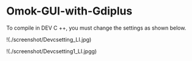 # Omok-GUI-with-Gdiplus  

To compile in DEV C ++, you must change the settings as shown below.

!(./screenshot/Devcsetting_LI.jpg)

!(./screenshot/Devcsetting1_LI.jpgg)
